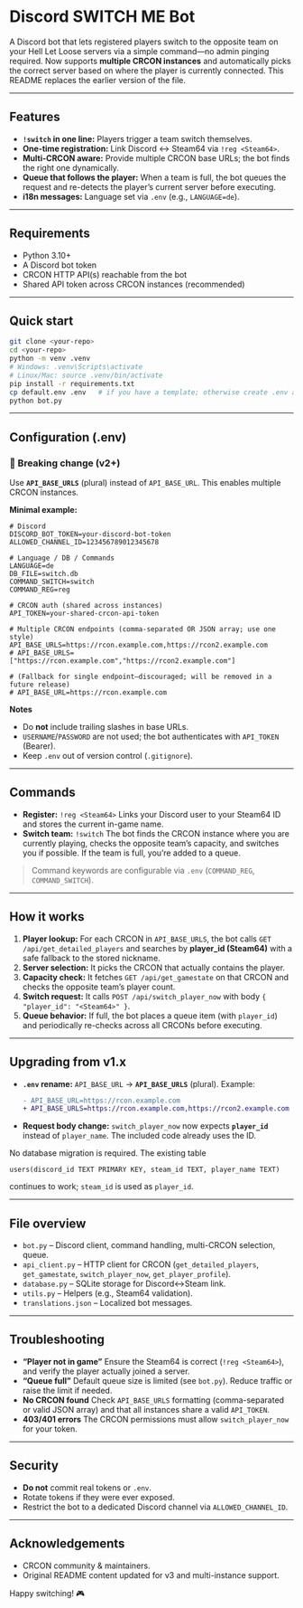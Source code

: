 # Discord SWITCH ME Bot

A Discord bot that lets registered players switch to the opposite team on your Hell Let Loose servers via a simple command—no admin pinging required. Now supports **multiple CRCON instances** and automatically picks the correct server based on where the player is currently connected. This README replaces the earlier version of the file. 

---

## Features

* **`!switch` in one line:** Players trigger a team switch themselves.
* **One-time registration:** Link Discord ↔ Steam64 via `!reg <Steam64>`.
* **Multi-CRCON aware:** Provide multiple CRCON base URLs; the bot finds the right one dynamically.
* **Queue that follows the player:** When a team is full, the bot queues the request and re-detects the player’s current server before executing.
* **i18n messages:** Language set via `.env` (e.g., `LANGUAGE=de`).

---

## Requirements

* Python 3.10+
* A Discord bot token
* CRCON HTTP API(s) reachable from the bot
* Shared API token across CRCON instances (recommended)

---

## Quick start

```bash
git clone <your-repo>
cd <your-repo>
python -m venv .venv
# Windows: .venv\Scripts\activate
# Linux/Mac: source .venv/bin/activate
pip install -r requirements.txt
cp default.env .env   # if you have a template; otherwise create .env as below
python bot.py
```

---

## Configuration (.env)

### 🚨 Breaking change (v2+)

Use **`API_BASE_URLS`** (plural) instead of `API_BASE_URL`. This enables multiple CRCON instances.

**Minimal example:**

```env
# Discord
DISCORD_BOT_TOKEN=your-discord-bot-token
ALLOWED_CHANNEL_ID=123456789012345678

# Language / DB / Commands
LANGUAGE=de
DB_FILE=switch.db
COMMAND_SWITCH=switch
COMMAND_REG=reg

# CRCON auth (shared across instances)
API_TOKEN=your-shared-crcon-api-token

# Multiple CRCON endpoints (comma-separated OR JSON array; use one style)
API_BASE_URLS=https://rcon.example.com,https://rcon2.example.com
# API_BASE_URLS=["https://rcon.example.com","https://rcon2.example.com"]

# (Fallback for single endpoint—discouraged; will be removed in a future release)
# API_BASE_URL=https://rcon.example.com
```

**Notes**

* Do **not** include trailing slashes in base URLs.
* `USERNAME`/`PASSWORD` are not used; the bot authenticates with `API_TOKEN` (Bearer).
* Keep `.env` out of version control (`.gitignore`).

---

## Commands

* **Register:** `!reg <Steam64>`
  Links your Discord user to your Steam64 ID and stores the current in-game name.
* **Switch team:** `!switch`
  The bot finds the CRCON instance where you are currently playing, checks the opposite team’s capacity, and switches you if possible. If the team is full, you’re added to a queue.

> Command keywords are configurable via `.env` (`COMMAND_REG`, `COMMAND_SWITCH`).

---

## How it works

1. **Player lookup:** For each CRCON in `API_BASE_URLS`, the bot calls `GET /api/get_detailed_players` and searches by **player_id (Steam64)** with a safe fallback to the stored nickname.
2. **Server selection:** It picks the CRCON that actually contains the player.
3. **Capacity check:** It fetches `GET /api/get_gamestate` on that CRCON and checks the opposite team’s player count.
4. **Switch request:** It calls `POST /api/switch_player_now` with body `{ "player_id": "<Steam64>" }`.
5. **Queue behavior:** If full, the bot places a queue item (with `player_id`) and periodically re-checks across all CRCONs before executing.

---

## Upgrading from v1.x

* **`.env` rename:** `API_BASE_URL` → **`API_BASE_URLS`** (plural).
  Example:

  ```diff
  - API_BASE_URL=https://rcon.example.com
  + API_BASE_URLS=https://rcon.example.com,https://rcon2.example.com
  ```
* **Request body change:** `switch_player_now` now expects **`player_id`** instead of `player_name`. The included code already uses the ID.

No database migration is required. The existing table

```
users(discord_id TEXT PRIMARY KEY, steam_id TEXT, player_name TEXT)
```

continues to work; `steam_id` is used as `player_id`.

---

## File overview

* `bot.py` – Discord client, command handling, multi-CRCON selection, queue.
* `api_client.py` – HTTP client for CRCON (`get_detailed_players`, `get_gamestate`, `switch_player_now`, `get_player_profile`).
* `database.py` – SQLite storage for Discord↔Steam link.
* `utils.py` – Helpers (e.g., Steam64 validation).
* `translations.json` – Localized bot messages.

---

## Troubleshooting

* **“Player not in game”**
  Ensure the Steam64 is correct (`!reg <Steam64>`), and verify the player actually joined a server.
* **“Queue full”**
  Default queue size is limited (see `bot.py`). Reduce traffic or raise the limit if needed.
* **No CRCON found**
  Check `API_BASE_URLS` formatting (comma-separated or valid JSON array) and that all instances share a valid `API_TOKEN`.
* **403/401 errors**
  The CRCON permissions must allow `switch_player_now` for your token.

---

## Security

* **Do not** commit real tokens or `.env`.
* Rotate tokens if they were ever exposed.
* Restrict the bot to a dedicated Discord channel via `ALLOWED_CHANNEL_ID`.

---

## Acknowledgements

* CRCON community & maintainers.
* Original README content updated for v3 and multi-instance support. 

Happy switching! 🎮
